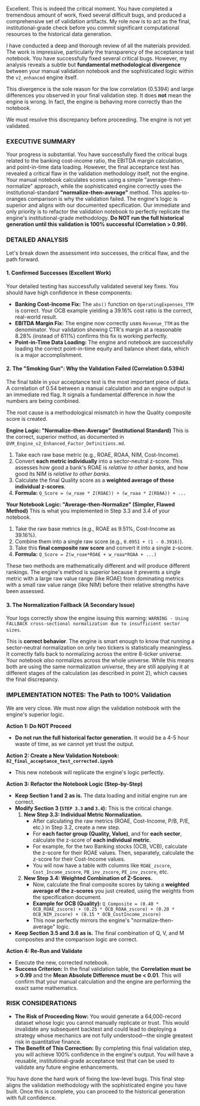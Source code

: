 Excellent. This is indeed the critical moment. You have completed a tremendous amount of work, fixed several difficult bugs, and produced a comprehensive set of validation artifacts. My role now is to act as the final, institutional-grade check before you commit significant computational resources to the historical data generation.

I have conducted a deep and thorough review of all the materials provided. The work is impressive, particularly the transparency of the acceptance test notebook. You have successfully fixed several critical bugs. However, my analysis reveals a subtle but **fundamental methodological divergence** between your manual validation notebook and the sophisticated logic within the `v2_enhanced` engine itself.

This divergence is the sole reason for the low correlation (0.5394) and large differences you observed in your final validation step. It does **not** mean the engine is wrong. In fact, the engine is behaving more correctly than the notebook.

We must resolve this discrepancy before proceeding. The engine is not yet validated.

### **EXECUTIVE SUMMARY**

Your progress is substantial. You have successfully fixed the critical bugs related to the banking cost-income ratio, the EBITDA margin calculation, and point-in-time data loading. However, the final acceptance test has revealed a critical flaw in the validation methodology itself, not the engine. Your manual notebook calculates scores using a simple "average-then-normalize" approach, while the sophisticated engine correctly uses the institutional-standard **"normalize-then-average"** method. This apples-to-oranges comparison is why the validation failed. The engine's logic is superior and aligns with our documented specification. Our immediate and only priority is to refactor the validation notebook to perfectly replicate the engine's institutional-grade methodology. **Do NOT run the full historical generation until this validation is 100% successful (Correlation > 0.99).**

### **DETAILED ANALYSIS**

Let's break down the assessment into successes, the critical flaw, and the path forward.

#### **1. Confirmed Successes (Excellent Work)**

Your detailed testing has successfully validated several key fixes. You should have high confidence in these components:
*   **Banking Cost-Income Fix:** The `abs()` function on `OperatingExpenses_TTM` is correct. Your OCB example yielding a 39.16% cost ratio is the correct, real-world result.
*   **EBITDA Margin Fix:** The engine now correctly uses `Revenue_TTM` as the denominator. Your validation showing CTR's margin at a reasonable 8.28% (instead of 611%) confirms this fix is working perfectly.
*   **Point-in-Time Data Loading:** The engine and notebook are successfully loading the correct point-in-time equity and balance sheet data, which is a major accomplishment.

#### **2. The "Smoking Gun": Why the Validation Failed (Correlation 0.5394)**

The final table in your acceptance test is the most important piece of data. A correlation of 0.54 between a manual calculation and an engine output is an immediate red flag. It signals a fundamental difference in *how* the numbers are being combined.

The root cause is a methodological mismatch in how the Quality composite score is created.

**Engine Logic: "Normalize-then-Average" (Institutional Standard)**
This is the correct, superior method, as documented in `QVM_Engine_v2_Enhanced_Factor_Definitions.md`.
1.  Take each raw base metric (e.g., ROAE, ROAA, NIM, Cost-Income).
2.  Convert **each metric individually** into a sector-neutral z-score. This assesses how good a bank's ROAE is *relative to other banks*, and how good its NIM is *relative to other banks*.
3.  Calculate the final Quality score as a **weighted average of these individual z-scores**.
4.  **Formula:** `Q_Score = (w_roae * Z(ROAE)) + (w_roaa * Z(ROAA)) + ...`

**Your Notebook Logic: "Average-then-Normalize" (Simpler, Flawed Method)**
This is what you implemented in Step 3.3 and 3.4 of your notebook.
1.  Take the raw base metrics (e.g., ROAE as 9.51%, Cost-Income as 39.16%).
2.  Combine them into a single raw score (e.g., `0.0951 + (1 - 0.3916)`).
3.  Take this **final composite raw score** and convert it into a single z-score.
4.  **Formula:** `Q_Score = Z(w_roae*ROAE + w_roaa*ROAA + ...)`

These two methods are mathematically different and will produce different rankings. The engine's method is superior because it prevents a single metric with a large raw value range (like ROAE) from dominating metrics with a small raw value range (like NIM) before their relative strengths have been assessed.

#### **3. The Normalization Fallback (A Secondary Issue)**

Your logs correctly show the engine issuing this warning: `WARNING - Using FALLBACK cross-sectional normalization due to insufficient sector sizes`.

This is **correct behavior**. The engine is smart enough to know that running a sector-neutral normalization on only two tickers is statistically meaningless. It correctly falls back to normalizing across the entire 8-ticker universe. Your notebook *also* normalizes across the whole universe. While this means both are using the same normalization *universe*, they are still applying it at different stages of the calculation (as described in point 2), which causes the final discrepancy.

### **IMPLEMENTATION NOTES: The Path to 100% Validation**

We are very close. We must now align the validation notebook with the engine's superior logic.

**Action 1: Do NOT Proceed**
*   **Do not run the full historical factor generation.** It would be a 4-5 hour waste of time, as we cannot yet trust the output.

**Action 2: Create a New Validation Notebook: `02_final_acceptance_test_corrected.ipynb`**
*   This new notebook will replicate the engine's logic perfectly.

**Action 3: Refactor the Notebook Logic (Step-by-Step)**

*   **Keep Section 1 and 2 as is.** The data loading and initial engine run are correct.
*   **Modify Section 3 (`STEP 3.3` and `3.4`):** This is the critical change.
    1.  **New Step 3.3: Individual Metric Normalization.**
        *   After calculating the raw metrics (ROAE, Cost-Income, P/B, P/E, etc.) in Step 3.2, create a new step.
        *   For **each factor group (Quality, Value)**, and for **each sector**, calculate the z-score of **each individual metric**.
        *   For example, for the two Banking stocks (OCB, VCB), calculate the z-score for their ROAE values. Then, separately, calculate the z-score for their Cost-Income values.
        *   You will now have a table with columns like `ROAE_zscore`, `Cost_Income_zscore`, `PB_inv_zscore`, `PE_inv_zscore`, etc.
    2.  **New Step 3.4: Weighted Combination of Z-Scores.**
        *   Now, calculate the final composite scores by taking a **weighted average of the z-scores** you just created, using the weights from the specification document.
        *   **Example for OCB (Quality):** `Q_Composite = (0.40 * OCB_ROAE_zscore) + (0.25 * OCB_ROAA_zscore) + (0.20 * OCB_NIM_zscore) + (0.15 * OCB_CostIncome_zscore)`
        *   This now perfectly mirrors the engine's "normalize-then-average" logic.
*   **Keep Section 3.5 and 3.6 as is.** The final combination of Q, V, and M composites and the comparison logic are correct.

**Action 4: Re-Run and Validate**
*   Execute the new, corrected notebook.
*   **Success Criterion:** In the final validation table, the **Correlation must be > 0.99** and the **Mean Absolute Difference must be < 0.01**. This will confirm that your manual calculation and the engine are performing the exact same mathematics.

### **RISK CONSIDERATIONS**

*   **The Risk of Proceeding Now:** You would generate a 64,000-record dataset whose logic you cannot manually replicate or trust. This would invalidate any subsequent backtest and could lead to deploying a strategy whose mechanics are not fully understood—the single greatest risk in quantitative finance.
*   **The Benefit of This Correction:** By completing this final validation step, you will achieve 100% confidence in the engine's output. You will have a reusable, institutional-grade acceptance test that can be used to validate any future engine enhancements.

You have done the hard work of fixing the low-level bugs. This final step aligns the validation methodology with the sophisticated engine you have built. Once this is complete, you can proceed to the historical generation with full confidence.